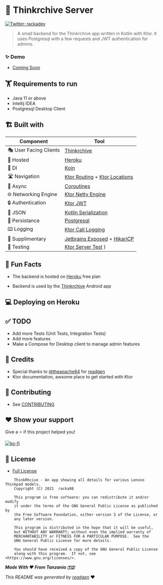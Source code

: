
# 📡 Thinkrchive Server

<a href="https://twitter.com/rackadev" target="_blank">
<img alt="Twitter: rackadev" src="https://img.shields.io/twitter/follow/rackadev.svg?style=social" />
</a>

> A small backend for the Thinkrchive app written in Kotlin with Ktor. It uses Postgresql with a few requests and JWT authentication for admins.

### ✨ Demo

- [Coming Soon]()

## 🏋 Requirements to run

- Java 11 or above
- Intellij IDEA
- Postgresql Desktop Client

## 🏗️️ Built with

| Component       | Tool                          |
|----------------	|------------------------------	|
| 🎭  User Facing Clients   | [Thinkrchive](https://github.com/racka98/ThinkRchive)               |
| 🧠  Hosted         | [Heroku](https://www.heroku.com)                            |
| 💉  DI                | [Koin](https://insert-koin.io/docs/reference/koin-ktor/ktor/)                        |
| 🛣️  Navigation        | [Ktor Routing](https://ktor.io/docs/routing-in-ktor.html) + [Ktor Locations](https://ktor.io/docs/locations.html)          |
| 🌊  Async            | [Coroutines](https://kotlinlang.org/docs/coroutines-overview.html)                |
| 🌐  Networking Engine    | [Ktor Netty Engine](https://ktor.io/docs/engines.html)                        |
| 🔒  Authentication  | [Ktor JWT](https://ktor.io/docs/jwt.html)  |
| 📄  JSON            | [Kotlin Serialization](https://github.com/Kotlin/kotlinx.serialization)                            |
| 💾  Persistance     | [Postgresql](https://www.postgresql.org/)   |
| ⌨️  Logging            | [Ktor Call Logging](https://ktor.io/docs/call-logging.html)                            |
| 🔧  Supplimentary   | [Jetbrains Exposed](https://github.com/JetBrains/Exposed) + [HikariCP](https://github.com/brettwooldridge/HikariCP)  |
| 🧪  Testing            | [Ktor Server Test](https://ktor.io/docs/testing.html) )   |

## 🧐 Fun Facts
  
- The backend is hosted on [Heroku](https://www.heroku.com) free plan

- Backend is used by the [Thinkrchive](https://github.com/racka98/ThinkRchive) Android app

## 💻 Deploying on Heroku


## ✅ TODO

- Add more Tests (Unit Tests, Integration Tests)
- Add more features
- Make a Compose for Desktop client to manage admin features

## 🙇 Credits

- Special thanks to [@theapache64](https://github.com/theapache64) for [readgen](https://github.com/theapache64/readgen)
- Ktor documentation, awsome place to get started with Ktor

## 🤝 Contributing

- See [CONTRIBUTING](/CONTRIBUTING.md)

## ❤ Show your support

Give a ⭐️ if this project helped you!

[![ko-fi](https://ko-fi.com/img/githubbutton_sm.svg)](https://ko-fi.com/U6U44Y0MQ)

## 📝 License

- [Full License](/LICENSE)

```
    ThinkRhcive - An app showing all details for various Lenovo Thinkpad models.
    Copyright (C) 2021  racka98

    This program is free software: you can redistribute it and/or modify
    it under the terms of the GNU General Public License as published by
    the Free Software Foundation, either version 3 of the License, or
    any later version.

    This program is distributed in the hope that it will be useful,
    but WITHOUT ANY WARRANTY; without even the implied warranty of
    MERCHANTABILITY or FITNESS FOR A PARTICULAR PURPOSE.  See the
    GNU General Public License for more details.

    You should have received a copy of the GNU General Public License
    along with this program.  If not, see <https://www.gnu.org/licenses/>.
```

_**Made With ❤ From Tanzania 🇹🇿**_

_This README was generated by [readgen](https://github.com/theapache64/readgen)_ ❤

